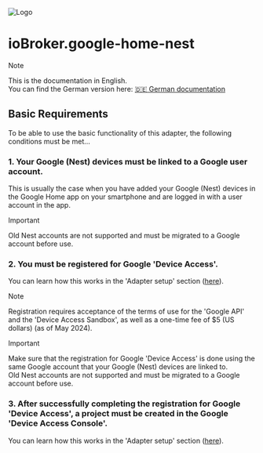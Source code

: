 ![Logo](../../admin/google-home-nest.png)

# ioBroker.google-home-nest

> [!NOTE]
> This is the documentation in English.<br>
> You can find the German version here: [🇩🇪 German documentation](../de/requirements.md)

## Basic Requirements
To be able to use the basic functionality of this adapter, the following conditions must be met...

### 1. Your Google (Nest) devices must be linked to a Google user account.
  This is usually the case when you have added your Google (Nest) devices in the Google Home app on your smartphone and are logged in with a user account in the app.
  > [!IMPORTANT]
  > Old Nest accounts are not supported and must be migrated to a Google account before use.

### 2. You must be registered for Google **'Device Access'**.
  You can learn how this works in the 'Adapter setup' section ([here](adapter_setup.md)).
  > [!NOTE]
  > Registration requires acceptance of the terms of use for the 'Google API' and the 'Device Access Sandbox', as well as a one-time fee of $5 (US dollars) (as of May 2024).

  > [!IMPORTANT]
  > Make sure that the registration for Google 'Device Access' is done using the same Google account that your Google (Nest) devices are linked to.<br>
  > Old Nest accounts are not supported and must be migrated to a Google account before use.

### 3. After successfully completing the registration for Google 'Device Access', a project must be created in the Google 'Device Access Console'.
  You can learn how this works in the 'Adapter setup' section ([here](adapter_setup.md)).
